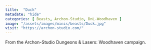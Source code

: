 ```yaml
---
title:  "Duck"
metadate: "hide"
categories: [ Beasts, Archon-Studio, DnL-Woodhaven ]
image: "/assets/images/minis/beasts/Duck.jpg"
visit: "https://archon-studio.com/"
---
```

From the Archon-Studio Dungeons & Lasers: Woodhaven campaign.
